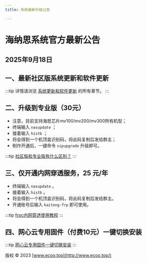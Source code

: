 ```yaml
---
title: 系统最新升级公告

---
```


# 海纳思系统官方最新公告

## 2025年9月18日

## 一、最新社区版系统更新和软件更新

:::tip
详情请浏览 [系统更新和软件更新](/docs/nas-skill/otaupdate) 的所有章节。
:::

## 二、升级到专业版（30元）
- 注意，目前支持海思芯片mv100/mv200/mv300所有机型；
- 终端输入 `nasupdate` ；
- 接着输入 `histb` ；
- 将会得到一个机顶盒识别码，将此码复制后发给群主；  
- 制作开通后，一键命令 `vipupgrade` 升级即可。

:::tip
[社区版和专业版有什么区别？](/vippro)
:::


## 三、仅开通内网穿透服务，25 元/年
- 终端输入 `nasupdate` 。
- 接着输入 `histb` 。
- 将会得到一个机顶盒识别码，将此码复制后发给群主。
- 开通账号后输入 `kaitong-frp` 即可使用。

:::tip
[frpc内网穿透使用教程](/docs/nas-skill/frpc)
:::



## 四、网心云专用固件（付费10元）一键切换安装

:::tip
[网心云专用固件一键切换安装](/docs/nas-skill/onething)
:::




版权 © 2023 [www.ecoo.top](http://www.ecoo.top/)

